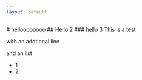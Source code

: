 ```yaml
---
layout: default
---
```


<div class="container" >
<div class="row">
<div class="col" markdown="1">
# helloooooooo
## Hello 2
### hello 3
This is a test

with an addtional line

and an list
* 1
* 2
</div>
</div>
</div>